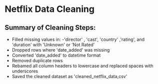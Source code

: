 # Netflix Data Cleaning

## Summary of Cleaning Steps:

- Filled missing values in:
 -'director' , 'cast', 'country' ,'rating', and 'duration' with 'Unknown' or 'Not Rated'
- Dropped rows where 'date_added' was missing
- Converted 'date_added' to datetime format
- Removed duplicate rows
- Rebamed all column headers to lowercase and replaced spaces with underscores
- Saved the cleaned dataset as 'cleaned_netflix_data,csv'
 